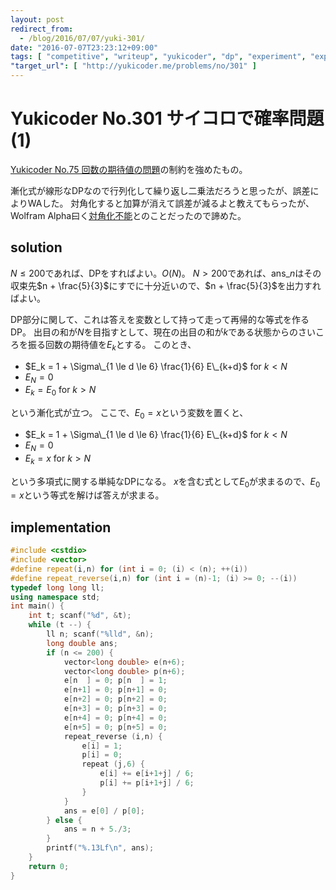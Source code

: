 ```yaml
---
layout: post
redirect_from:
  - /blog/2016/07/07/yuki-301/
date: "2016-07-07T23:23:12+09:00"
tags: [ "competitive", "writeup", "yukicoder", "dp", "experiment", "expected-value", "probability", "dice" ]
"target_url": [ "http://yukicoder.me/problems/no/301" ]
---
```


# Yukicoder No.301 サイコロで確率問題 (1)

[Yukicoder No.75 回数の期待値の問題](http://yukicoder.me/problems/129)の制約を強めたもの。

漸化式が線形なDPなので行列化して繰り返し二乗法だろうと思ったが、誤差によりWAした。
対角化すると加算が消えて誤差が減るよと教えてもらったが、
Wolfram Alpha曰く<a href="https://www.wolframalpha.com/input/?i=((1%2F6,1%2F6,1%2F6,1%2F6,1%2F6,1%2F6,1),(1,0,0,0,0,0,0),(0,1,0,0,0,0,0),(0,0,1,0,0,0,0),(0,0,0,1,0,0,0),(0,0,0,0,1,0,0),(0,0,0,0,0,0,1))">対角化不能</a>とのことだったので諦めた。

## solution

$N \le 200$であれば、DPをすればよい。$O(N)$。
$N \gt 200$であれば、$\mathrm{ans}\_n$はその収束先$n + \frac{5}{3}$にすでに十分近いので、$n + \frac{5}{3}$を出力すればよい。

DP部分に関して、これは答えを変数として持って走って再帰的な等式を作るDP。
出目の和が$N$を目指すとして、現在の出目の和が$k$である状態からのさいころを振る回数の期待値を$E_k$とする。
このとき、

-   $E_k = 1 + \Sigma\_{1 \le d \le 6} \frac{1}{6} E\_{k+d}$ for $k \lt N$
-   $E_N = 0$
-   $E_k = E_0$ for $k \gt N$

という漸化式が立つ。
ここで、$E_0 = x$という変数を置くと、

-   $E_k = 1 + \Sigma\_{1 \le d \le 6} \frac{1}{6} E\_{k+d}$ for $k \lt N$
-   $E_N = 0$
-   $E_k = x$ for $k \gt N$

という多項式に関する単純なDPになる。
$x$を含む式として$E_0$が求まるので、$E_0 = x$という等式を解けば答えが求まる。

## implementation

``` c++
#include <cstdio>
#include <vector>
#define repeat(i,n) for (int i = 0; (i) < (n); ++(i))
#define repeat_reverse(i,n) for (int i = (n)-1; (i) >= 0; --(i))
typedef long long ll;
using namespace std;
int main() {
    int t; scanf("%d", &t);
    while (t --) {
        ll n; scanf("%lld", &n);
        long double ans;
        if (n <= 200) {
            vector<long double> e(n+6);
            vector<long double> p(n+6);
            e[n  ] = 0; p[n  ] = 1;
            e[n+1] = 0; p[n+1] = 0;
            e[n+2] = 0; p[n+2] = 0;
            e[n+3] = 0; p[n+3] = 0;
            e[n+4] = 0; p[n+4] = 0;
            e[n+5] = 0; p[n+5] = 0;
            repeat_reverse (i,n) {
                e[i] = 1;
                p[i] = 0;
                repeat (j,6) {
                    e[i] += e[i+1+j] / 6;
                    p[i] += p[i+1+j] / 6;
                }
            }
            ans = e[0] / p[0];
        } else {
            ans = n + 5./3;
        }
        printf("%.13Lf\n", ans);
    }
    return 0;
}
```
